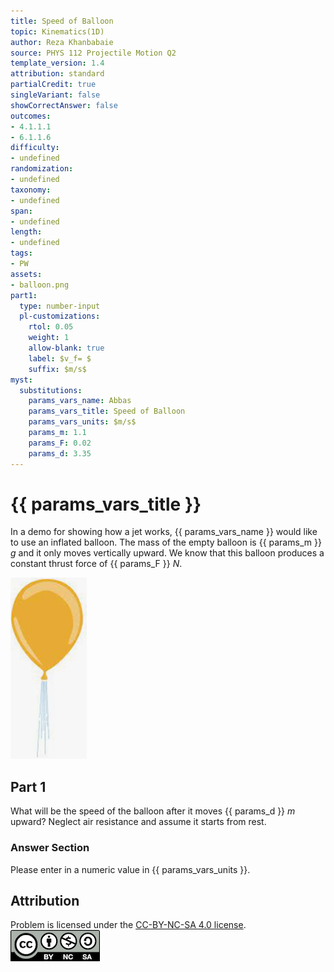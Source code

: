 ```yaml
---
title: Speed of Balloon
topic: Kinematics(1D)
author: Reza Khanbabaie
source: PHYS 112 Projectile Motion Q2
template_version: 1.4
attribution: standard
partialCredit: true
singleVariant: false
showCorrectAnswer: false
outcomes:
- 4.1.1.1
- 6.1.1.6
difficulty:
- undefined
randomization:
- undefined
taxonomy:
- undefined
span:
- undefined
length:
- undefined
tags:
- PW
assets:
- balloon.png
part1:
  type: number-input
  pl-customizations:
    rtol: 0.05
    weight: 1
    allow-blank: true
    label: $v_f= $
    suffix: $m/s$
myst:
  substitutions:
    params_vars_name: Abbas
    params_vars_title: Speed of Balloon
    params_vars_units: $m/s$
    params_m: 1.1
    params_F: 0.02
    params_d: 3.35
---
```

# {{ params_vars_title }}
In a demo for showing how a jet works, {{ params_vars_name }} would like to use an inflated balloon. The mass of the empty balloon is {{ params_m }} $g$ and it only moves vertically upward. We know that this balloon produces a constant thrust force of {{ params_F }} $N$.

<img src="balloon.png">

## Part 1

What will be the speed of the balloon after it moves {{ params_d }} $m$ upward? Neglect air resistance and assume it starts from rest.

### Answer Section

Please enter in a numeric value in {{ params_vars_units }}.

## Attribution

Problem is licensed under the [CC-BY-NC-SA 4.0 license](https://creativecommons.org/licenses/by-nc-sa/4.0/).<br> ![The Creative Commons 4.0 license requiring attribution-BY, non-commercial-NC, and share-alike-SA license.](https://raw.githubusercontent.com/firasm/bits/master/by-nc-sa.png)